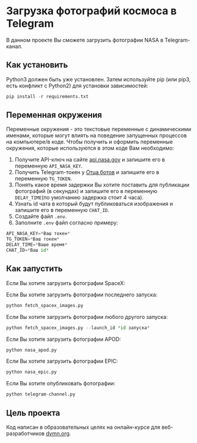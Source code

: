 # Загрузка фотографий космоса в Telegram
В данном проекте Вы сможете загрузить фотографии NASA в Telegram-канал.

## Как установить 
Python3 должен быть уже установлен. Затем используйте pip (или pip3, есть конфликт с Python2) для установки зависимостей:

```python
pip install -r requirements.txt
```

## Переменная окружения

Переменные окружения - это текстовые переменные с динамическими именами, которые могут влиять на поведение запущенных процессов на компьютере/в коде.
Чтобы получить и оформить переменные окружения, которые используются в этом коде Вам необходимо:
1. Получите API-ключ на сайте [api.nasa.gov](https://api.nasa.gov/) и запишите его в переменную `API_NASA_KEY`.
2. Получить Telegram-токен у [Отца ботов](https://t.me/BotFather) и запишите его в переменную `TG_TOKEN`.
3. Понять какое время задержки Вы хотите поставить для публикации фотографий (в секундах) и запишите его в переменную `DELAY_TIME`(по умолчанию задержка стоит 4 часа).
4. Узнать id чата в который будут публиковаться изображения и запишите его в переменную `CHAT_ID`.
5. Создайте файл `.env`.
6. Заполните `.env` файл согласно примеру:

```python
API_NASA_KEY=*Ваш токен*
TG_TOKEN=*Ваш токен*
DELAY_TIME=*Ваше время*
CHAT_ID=*Ваш id*
```

## Как запустить

Если Вы хотите загрузить фотографии SpaceX:

Если Вы хотите загрузить фотографии последнего запуска:
```python
python fetch_spacex_images.py
```

Если Вы хотите загрузить фотографии любого другого запуска:
```python
python fetch_spacex_images.py --launch_id *id запуска*
```

Если Вы хотите загрузить фотографии APOD:

```python
python nasa_apod.py
```

Если Вы хотите загрузить фотографии EPIC:

```python
python nasa_epic.py
```

Если Вы хотите опубликовать фотографии:

```python
python telegram-channel.py
```

## Цель проекта
Код написан в образовательных целях на онлайн-курсе для веб-разработчиков [dvmn.org](https://dvmn.org/).
